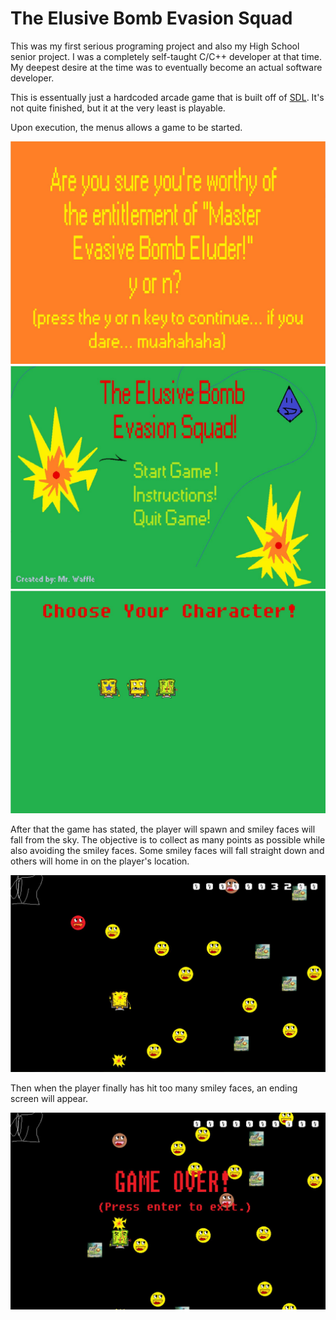 # The Elusive Bomb Evasion Squad

This was my first serious programing project and also my High School senior project. I was a completely self-taught C/C++ developer at that time.
My deepest desire at the time was to eventually become an actual software developer.

This is essentually just a hardcoded arcade game that is built off of [SDL](https://www.libsdl.org/). It's not quite finished, but it at the very least
is playable. 

Upon execution, the menus allows a game to be started.

![start screen](https://github.com/jawaff/ElusiveBombEvasionSquad/blob/master/images/intro.jpg)
![main menu](https://github.com/jawaff/ElusiveBombEvasionSquad/blob/master/images/menu.jpg)
![character select](https://github.com/jawaff/ElusiveBombEvasionSquad/blob/master/images/character_select.jpg)

After that the game has stated, the player will spawn and smiley faces will fall from the sky. The objective is to collect as many points as possible
while also avoiding the smiley faces. Some smiley faces will fall straight down and others will home in on the player's location.

![gameplay](https://github.com/jawaff/ElusiveBombEvasionSquad/blob/master/images/gameplay.jpg)

Then when the player finally has hit too many smiley faces, an ending screen will appear.

![game over](https://github.com/jawaff/ElusiveBombEvasionSquad/blob/master/images/game_over.jpg)